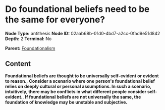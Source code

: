 # Do foundational beliefs need to be the same for everyone?

**Node Type:** antithesis
**Node ID:** 02aab68b-01d0-4bd7-a2cc-0fad9e51d842
**Depth:** 2
**Terminal:** No

**Parent:** [Foundationalism](foundationalism.md)

## Content

**Foundational beliefs are thought to be universally self-evident or evident to reason.**, **Consider a scenario where one person's foundational belief relies on deeply cultural or personal assumptions. In such a scenario, intuitively, there may be conflicts in what different people consider self-evident.**, **If foundational beliefs are not universally the same, the foundation of knowledge may be unstable and subjective.**
